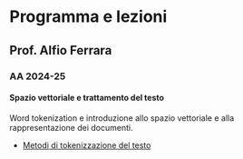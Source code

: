 # Programma e lezioni

## Prof. Alfio Ferrara

### AA 2024-25

#### Spazio vettoriale e trattamento del testo

Word tokenization e introduzione allo spazio vettoriale e alla rappresentazione dei documenti.

- [Metodi di tokenizzazione del testo](L1.0-vector-space.ipynb)
